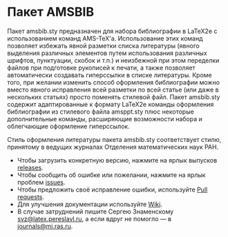 # Пакет AMSBIB

Пакет amsbib.sty предназначен для набора библиографии в LaTeX2e с использованием команд AMS-TeX'а. Использование этих команд позволяет избежать явной разметки списка литературы (явного выделения различных элементов путем использования различных шрифтов, пунктуации, скобок и т.п.) и неизбежной при этом переделки файлов при подготовке рукописей к печати, а также позволяет автоматически создавать гиперссылки в списке литературы. Кроме того, при желании изменить способ оформления библиографии можно вместо явного исправления всей разметки по всей статье (или даже в нескольких статьях) просто поменять стилевой файл. Пакет amsbib.sty содержит адаптированные к формату LaTeX2e команды оформления библиографии из стилевого файла amsppt.sty плюс некоторые дополнительные команды, расширяющие возможности набора и облегчающие оформление гиперссылок. 

Стиль оформления литературы пакета amsbib.sty соответствует стилю, принятому в ведущих журналах Отделения математических наук РАН. 

* Чтобы загрузить конкретную версию, нажмите на ярлык выпусков [releases](../../releases).
* Чтобы сообщить об ошибке или пожелании, нажмите на ярлык проблем [issues](../../issues).
* Чтобы предложить своё исправление ошибки, используйте [Pull requests](../../pulls).
* Для улучшения документации используйте [Wiki](../../wiki).
* В случае затруднений пишите Сергею Знаменскому svz@latex.pereslavl.ru, а если вдруг не помогло — в journals@mi.ras.ru.
